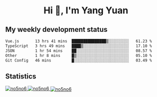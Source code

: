 <h1 align="center">Hi 👋, I'm Yang Yuan</h1>


## My weekly development status
<!--START_SECTION:waka-->

```txt
Vue.js       13 hrs 41 mins  ███████████████▒░░░░░░░░░   61.23 %
TypeScript   3 hrs 49 mins   ████▒░░░░░░░░░░░░░░░░░░░░   17.10 %
JSON         1 hr 54 mins    ██░░░░░░░░░░░░░░░░░░░░░░░   08.57 %
Other        1 hr 8 mins     █▒░░░░░░░░░░░░░░░░░░░░░░░   05.10 %
Git Config   46 mins         █░░░░░░░░░░░░░░░░░░░░░░░░   03.49 %
```

<!--END_SECTION:waka-->

## Statistics
<a href="https://github.com/anuraghazra/github-readme-stats">
  <img src="https://github-readme-stats.vercel.app/api/top-langs/?username=no5no6&theme=dracula" alt="no5no6">
</a>
<a href="https://github.com/anuraghazra/github-readme-stats">
  <img src="https://github-readme-stats.vercel.app/api?username=no5no6&show_icons=true&theme=dracula&line_height=40" alt="no5no6">
</a>
<a href="https://github.com/anuraghazra/github-readme-stats">
  <img align="center" src="https://github-readme-streak-stats.herokuapp.com/?user=no5no6&theme=dracula" alt="no5no6" />
</a>